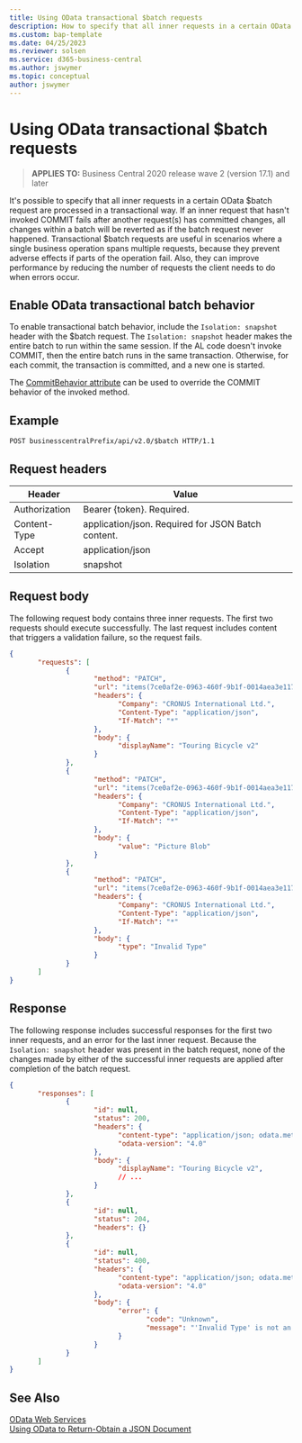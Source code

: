 ```yaml
---
title: Using OData transactional $batch requests
description: How to specify that all inner requests in a certain OData $batch request are processed in a transactional way in Business Central.
ms.custom: bap-template
ms.date: 04/25/2023
ms.reviewer: solsen
ms.service: d365-business-central
ms.author: jswymer
ms.topic: conceptual
author: jswymer
---
```


# Using OData transactional $batch requests

> **APPLIES TO:** Business Central 2020 release wave 2 (version 17.1) and later

It's possible to specify that all inner requests in a certain OData $batch request are processed in a transactional way. If an inner request that hasn't invoked COMMIT fails after another request(s) has committed changes, all changes within a batch will be reverted as if the batch request never happened. Transactional $batch requests are useful in scenarios where a single business operation spans multiple requests, because they prevent adverse effects if parts of the operation fail. Also, they can improve performance by reducing the number of requests the client needs to do when errors occur.

## Enable OData transactional batch behavior

To enable transactional batch behavior, include the `Isolation: snapshot` header with the $batch request. The `Isolation: snapshot` header makes the entire batch to run within the same session. If the AL code doesn't invoke COMMIT, then the entire batch runs in the same transaction. Otherwise, for each commit, the transaction is committed, and a new one is started. 

The [CommitBehavior attribute](../developer/attributes/devenv-commitbehavior-attribute.md) can be used to override the COMMIT behavior of the invoked method.

## Example

```
POST businesscentralPrefix/api/v2.0/$batch HTTP/1.1
```

## Request headers

|Header|Value|
|------|-----|
|Authorization |   Bearer {token}. Required.|
|Content-Type   | application/json. Required for JSON Batch content.|
|Accept |  application/json|
|Isolation|snapshot|

## Request body

The following request body contains three inner requests. The first two requests should execute successfully. The last request  includes content that triggers a validation failure, so the request fails.

```json
{
       "requests": [
              {
                     "method": "PATCH",
                     "url": "items(7ce0af2e-0963-460f-9b1f-0014aea3e117)",
                     "headers": {
                           "Company": "CRONUS International Ltd.",
                           "Content-Type": "application/json",
                           "If-Match": "*"
                     },
                     "body": {
                           "displayName": "Touring Bicycle v2"
                     }
              },
              {
                     "method": "PATCH",
                     "url": "items(7ce0af2e-0963-460f-9b1f-0014aea3e117)/picture(7ce0af2e-0963-460f-9b1f-0014aea3e117)/contentValue",
                     "headers": {
                           "Company": "CRONUS International Ltd.",
                           "Content-Type": "application/json",
                           "If-Match": "*"
                     },
                     "body": {
                           "value": "Picture Blob"
                     }
              },      
              {
                     "method": "PATCH",
                     "url": "items(7ce0af2e-0963-460f-9b1f-0014aea3e117)",
                     "headers": {
                           "Company": "CRONUS International Ltd.",
                           "Content-Type": "application/json",
                           "If-Match": "*"
                     },
                     "body": {
                           "type": "Invalid Type"
                     }
              }
       ]
}

```

## Response

The following response includes successful responses for the first two inner requests, and an error for the last inner request. Because the `Isolation: snapshot` header was present in the batch request, none of the changes made by either of the successful inner requests are applied after completion of the batch request.

```json
{
       "responses": [
              {
                     "id": null,
                     "status": 200,
                     "headers": {
                           "content-type": "application/json; odata.metadata=minimal",
                           "odata-version": "4.0"
                     },
                     "body": {
                           "displayName": "Touring Bicycle v2",
                           // ...
                     }
              },
              {
                     "id": null,
                     "status": 204,
                     "headers": {}
              },
              {
                     "id": null,
                     "status": 400,
                     "headers": {
                           "content-type": "application/json; odata.metadata=minimal",
                           "odata-version": "4.0"
                     },
                     "body": {
                           "error": {
                                  "code": "Unknown",
                                  "message": "'Invalid Type' is not an option. The existing options are: Inventory,Service,Non-Inventory  CorrelationId:  x."
                           }
                     }
              }
       ]
}
```
  
  
## See Also  
 [OData Web Services](OData-Web-Services.md)   
 [Using OData to Return-Obtain a JSON Document](return-obtain-json-document.md)   
